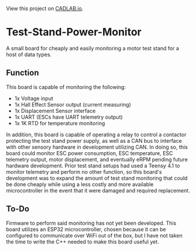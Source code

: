 View this project on [CADLAB.io](https://cadlab.io/project/27045). 

# Test-Stand-Power-Monitor
A small board for cheaply and easily monitoring a motor test stand for a host of data types.

## Function
This board is capable of monitoring the following:
- 1x Voltage input
- 1x Hall Effect Sensor output (current measuring)
- 1x Displacement Sensor interface
- 1x UART (ESCs have UART telemetry output)
- 1x 1K RTD for temperature monitoring

In addition, this board is capable of operating a relay to control a contactor protecting the test stand power supply, as well as a CAN bus to interface with other sensory hardware in development utilizing CAN. In doing so, this board could monitor ESC power consumption, ESC temperature, ESC telemetry output, motor displacement, and eventually eRPM pending future hardware development. Prior test stand setups had used a Teensy 4.1 to monitor telemetry and perform no other function, so this board's development was to expand the amount of test stand monitoring that could be done cheaply while using a less costly and more available microcontroller in the event that it were damaged and required replacement.

## To-Do
Firmware to perform said monitoring has not yet been developed. This board utilizes an ESP32 microcontroller, chosen because it can be configured to communicate over WiFi out of the box, but I have not taken the time to write the C++ needed to make this board useful yet.
